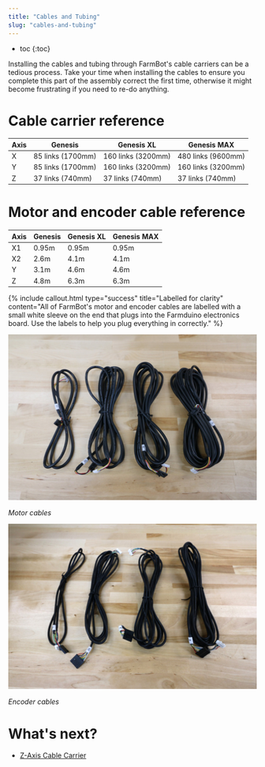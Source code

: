 ```yaml
---
title: "Cables and Tubing"
slug: "cables-and-tubing"
---
```


* toc
{:toc}

Installing the cables and tubing through FarmBot's cable carriers can be a tedious process. Take your time when installing the cables to ensure you complete this part of the assembly correct the first time, otherwise it might become frustrating if you need to re-do anything.

# Cable carrier reference

|Axis                          |Genesis                       |Genesis XL                    |Genesis MAX                   |
|------------------------------|------------------------------|------------------------------|------------------------------|
|X                             |85 links (1700mm)             |160 links (3200mm)            |480 links (9600mm)
|Y                             |85 links (1700mm)             |160 links (3200mm)            |160 links (3200mm)
|Z                             |37 links (740mm)              |37 links (740mm)              |37 links (740mm)

# Motor and encoder cable reference

|Axis                          |Genesis                       |Genesis XL                    |Genesis MAX                   |
|------------------------------|------------------------------|------------------------------|------------------------------|
|X1                            |0.95m                         |0.95m                         |0.95m
|X2                            |2.6m                          |4.1m                          |4.1m
|Y                             |3.1m                          |4.6m                          |4.6m
|Z                             |4.8m                          |6.3m                          |6.3m



{%
include callout.html
type="success"
title="Labelled for clarity"
content="All of FarmBot's motor and encoder cables are labelled with a small white sleeve on the end that plugs into the Farmduino electronics board. Use the labels to help you plug everything in correctly."
%}



![v1.3-Motor-Cables.jpg](v1.3-Motor-Cables.jpg)

_Motor cables_



![v1.3-Encoder-Cables.jpg](v1.3-Encoder-Cables.jpg)

_Encoder cables_


# What's next?

 * [Z-Axis Cable Carrier](../FarmBot-Genesis-V1.5/cables-and-tubing/z-axis-cable-carrier.md)
